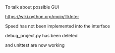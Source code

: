 To talk about possible GUI

https://wiki.python.org/moin/TkInter

Speed has not been implemented into the interface

debug_project.py has been deleted

and unittest are now working
